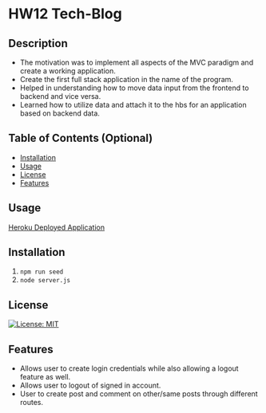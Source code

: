 # HW12 Tech-Blog

## Description
- The motivation was to implement all aspects of the MVC paradigm and create a working application. 
- Create the first full stack application in the name of the program.
- Helped in understanding how to move data input from the frontend to backend and vice versa. 
- Learned how to utilize data and attach it to the hbs for an application based on backend data.

## Table of Contents (Optional)
- [Installation](#installation)
- [Usage](#usage)
- [License](#license)
- [Features](#features)

## Usage

[Heroku Deployed Application](https://.herokuapp.com/)


## Installation

1. ``` npm run seed ```
2. ``` node server.js ```

## License
[![License: MIT](https://img.shields.io/badge/License-MIT-yellow.svg)](https://opensource.org/licenses/MIT)

## Features
- Allows user to create login credentials while also allowing a logout feature as well.
- Allows user to logout of signed in account.
- User to create post and comment on other/same posts through different routes.
